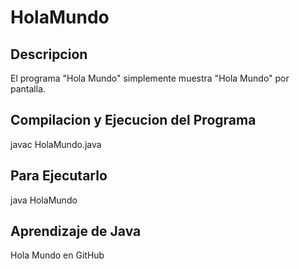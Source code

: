 # HolaMundo
## Descripcion 

El programa "Hola Mundo" simplemente muestra "Hola Mundo" por pantalla.

## Compilacion y Ejecucion del Programa

javac HolaMundo.java

## Para Ejecutarlo

java HolaMundo

## Aprendizaje de Java
Hola Mundo en GitHub
